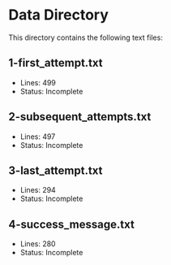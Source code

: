 # Data Directory

This directory contains the following text files:


## 1-first_attempt.txt

- Lines: 499
- Status: Incomplete

## 2-subsequent_attempts.txt

- Lines: 497
- Status: Incomplete

## 3-last_attempt.txt

- Lines: 294
- Status: Incomplete

## 4-success_message.txt

- Lines: 280
- Status: Incomplete
